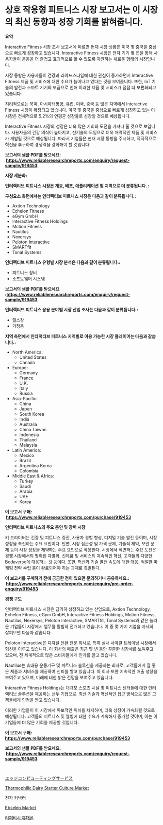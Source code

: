 <p><h1>상호 작용형 피트니스 시장 보고서는 이 시장의 최신 동향과 성장 기회를 밝혀줍니다.</h1></p><p><strong>요약</strong></p>
<p><p>Interactive Fitness 시장 조사 보고서에 따르면 현재 시장 상황은 미국 및 중국을 중심으로 빠르게 성장하고 있습니다. Interactive Fitness 시장은 전자 기기 및 앱을 통해 사용자들이 운동을 더 즐겁고 효과적으로 할 수 있도록 지원하는 새로운 형태의 시장입니다. </p><p>시장 동향은 사용자들이 건강과 라이프스타일에 대한 관심이 증가하면서 Interactive Fitness 제품 및 서비스에 대한 수요가 늘어나고 있다는 것을 보여줍니다. 또한, IoT 기술의 발전과 스마트 기기의 보급으로 인해 이러한 제품 및 서비스가 점점 더 보편화되고 있습니다.</p><p>지리적으로는 북미, 아시아태평양, 유럽, 미국, 중국 등 많은 지역에서 Interactive Fitness 시장이 확장되고 있습니다. 미국 및 중국을 중심으로 빠르게 성장하고 있는 이 시장은 전체적으로 5.2%의 연평균 성장률로 성장할 것으로 예상됩니다.</p><p>Interactive Fitness 시장의 성장은 더욱 많은 기회와 도전을 가져다 줄 것으로 보입니다. 사용자들의 건강 의식이 높아지고, 신기술의 도입으로 더욱 매력적인 제품 및 서비스가 개발될 것으로 예상됩니다. 따라서 기업들은 현재 시장 동향을 주시하고, 적극적으로 혁신을 추구하여 경쟁력을 강화해야 할 것입니다.</p></p>
<p><strong>보고서의 샘플 PDF를 받으세요: &nbsp;<a href="https://www.reliableresearchreports.com/enquiry/request-sample/919453">https://www.reliableresearchreports.com/enquiry/request-sample/919453</a></strong></p>
<p><strong>시장 세분화:</strong></p>
<p><strong> 인터랙티브 피트니스 시장은 개요, 배포, 애플리케이션 및 지역으로 더 분류됩니다. :</strong></p>
<p><strong>구성요소 측면에서는 인터랙티브 피트니스 시장은 다음과 같이 분류됩니다.:</strong></p>
<p><ul><li>Axtion Technology</li><li>Echelon Fitness</li><li>eGym GmbH</li><li>Interactive Fitness Holdings</li><li>Motion Fitness</li><li>Nautilus</li><li>Nexersys</li><li>Peloton Interactive</li><li>SMARTfit</li><li>Tonal Systems</li></ul></p>
<p><strong> 인터랙티브 피트니스 유형별 시장 분석은 다음과 같이 분류됩니다.:</strong></p>
<p><ul><li>피트니스 장비</li><li>소프트웨어 시스템</li></ul></p>
<p><strong>보고서의 샘플 PDF를 받으세요 :<a href="https://www.reliableresearchreports.com/enquiry/request-sample/919453">https://www.reliableresearchreports.com/enquiry/request-sample/919453</a></strong></p>
<p><strong> 인터랙티브 피트니스 응용 분야별 시장 산업 조사는 다음과 같이 분류됩니다.:</strong></p>
<p><ul><li>헬스장</li><li>가정용</li></ul></p>
<p><strong>지역 측면에서 인터랙티브 피트니스 지역별로 이용 가능한 시장 플레이어는 다음과 같습니다.:</strong></p>
<p><ul>
    <li>
        North America:
        <ul>
            <li>United States</li>
            <li>Canada</li>
        </ul>
    </li>
    <li>
        Europe:
        <ul>
            <li>Germany</li>
            <li>France</li>
            <li>U.K.</li>
            <li>Italy</li>
            <li>Russia</li>
        </ul>
    </li>
    <li>
        Asia-Pacific:
        <ul>
            <li>China</li>
            <li>Japan</li>
            <li>South Korea</li>
            <li>India</li>
            <li>Australia</li>
            <li>China Taiwan</li>
            <li>Indonesia</li>
            <li>Thailand</li>
            <li>Malaysia</li>
        </ul>
    </li>
    <li>
        Latin America:
        <ul>
            <li>Mexico</li>
            <li>Brazil</li>
            <li>Argentina Korea</li>
            <li>Colombia</li>
        </ul>
    </li>
    <li>
        Middle East & Africa:
        <ul>
            <li>Turkey</li>
            <li>Saudi</li>
            <li>Arabia</li>
            <li>UAE</li>
            <li>Korea</li>
        </ul>
    </li>
    </ul></p>
<p><strong>이 보고서 구매: &nbsp;<a href="https://www.reliableresearchreports.com/purchase/919453">https://www.reliableresearchreports.com/purchase/919453</a></strong></p>
<p><strong>인터랙티브 피트니스의 주요 동인 및 장벽 시장</strong></p>
<p><p>키 드라이버는 건강 및 피트니스 증진, 사용자 경험 향상, 디지털 기술 발전 등이며, 시장 성장을 촉진하는 주요 요인이다. 반면, 시장 접근성 및 가격 문제, 기술적 제약, 보안 문제 등이 시장 성장을 제약하는 주요 요인으로 작용한다. 시장에서 직면하는 주요 도전은 경쟁 시장에서의 명확한 차별화, 신제품 및 서비스의 지속적인 혁신, 고객들의 다양한 Bedaverse에 대응하는 것 등이다. 또한, 혁신과 기술 발전 속도에 대한 대응, 적절한 마케팅 전략 수립 등이 완료되어야 하는 과제로 촉발된다.</p></p>
<p><strong>이 보고서를 구매하기 전에 궁금한 점이 있으면 문의하거나 공유하세요.: &nbsp;<a href="https://www.reliableresearchreports.com/enquiry/pre-order-enquiry/919453">https://www.reliableresearchreports.com/enquiry/pre-order-enquiry/919453</a></strong></p>
<p><strong>경쟁 구도</strong></p>
<p><p>인터랙티브 피트니스 시장은 급격히 성장하고 있는 산업으로, Axtion Technology, Echelon Fitness, eGym GmbH, Interactive Fitness Holdings, Motion Fitness, Nautilus, Nexersys, Peloton Interactive, SMARTfit, Tonal Systems와 같은 놀라운 기업들이 시장에서 업무를 활발히 전개하고 있습니다. 이 중 몇 가지 기업을 자세히 살펴보면 다음과 같습니다. </p><p>Peloton Interactive은 디지털 전환 전문 회사로, 특히 실내 사이클 트레이닝 시장에서 혁신을 이루고 있습니다. 이 회사의 매출은 최근 몇 년 동안 꾸준한 성장세를 보여주고 있으며, 전 세계적으로 많은 소비자들에게 인기를 끌고 있습니다. </p><p>Nautilus는 휴대용 운동기구 및 피트니스 솔루션을 제공하는 회사로, 고객들에게 질 좋은 제품과 서비스를 제공하여 신뢰를 쌓고 있습니다. 이 회사 또한 지속적인 매출 성장을 보여주고 있으며, 미래에 대한 밝은 전망을 보여주고 있습니다. </p><p>Interactive Fitness Holdings는 대규모 스포츠 시설 및 피트니스 센터들에 대한 인터랙티브 솔루션을 제공하는 선두 기업으로, 최신 기술과 혁신적인 접근 방식으로 많은 고객들에게 인정을 받고 있습니다. </p><p>이러한 기업들이 이 시장에서 독보적인 위치를 차지하며, 더욱 성장이 가속화될 것으로 예상됩니다. 고객들의 피트니스 및 웰빙에 대한 수요가 계속해서 증가할 것이며, 이는 이 기업들에 더 많은 기회를 제공할 것입니다.</p></p>
<p><strong>이 보고서 구매: &nbsp; <a href="https://www.reliableresearchreports.com/purchase/919453">https://www.reliableresearchreports.com/purchase/919453</a></strong></p>
<p><strong>보고서의 샘플 PDF를 받으세요: &nbsp;<a href="https://www.reliableresearchreports.com/enquiry/request-sample/919453">https://www.reliableresearchreports.com/enquiry/request-sample/919453</a></strong><strong></strong></p>
<p>&nbsp;</p>
<p><p><a href="https://github.com/mohamedbakry57/Market-Research-Report-List-2/blob/main/7230851182907.md">エッジコンピューティングサービス</a></p><p><a href="https://github.com/sofayahoo2023/Market-Research-Report-List-3/blob/main/thermophilic-dairy-starter-culture-market.md">Thermophilic Dairy Starter Culture Market</a></p><p><a href="https://github.com/laholand/Market-Research-Report-List-2/blob/main/4784541182903.md">전자 커넥터</a></p><p><a href="https://issuu.com/reportprime-2/docs/ebselen-market-size-2030.pptx">Ebselen Market</a></p><p><a href="https://github.com/sougarounis/Market-Research-Report-List-2/blob/main/1859401182904.md">리퍼비시 휴대폰</a></p></p>